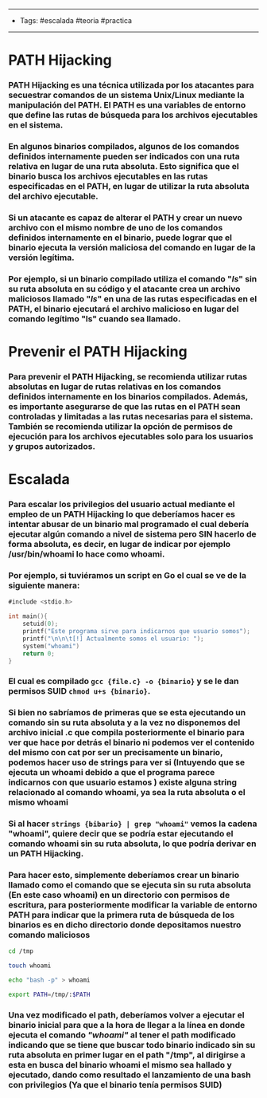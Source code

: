 -----
- Tags: #escalada #teoria #practica
-----


# PATH Hijacking

### **PATH Hijacking** es una técnica utilizada por los atacantes para **secuestrar comandos** de un sistema Unix/Linux mediante la manipulación del **PATH**. El PATH es una variables de entorno que define las rutas de búsqueda para los archivos ejecutables en el sistema.

### En algunos binarios compilados, algunos de los comandos definidos internamente pueden ser indicados con una ruta relativa en lugar de una ruta absoluta. Esto significa que el binario busca los archivos ejecutables en las rutas especificadas en el PATH, en lugar de utilizar la ruta absoluta del archivo ejecutable.

### Si un atacante es capaz de alterar el PATH y crear un nuevo archivo con el mismo nombre de uno de los comandos definidos internamente en el binario, puede lograr que el binario ejecuta la versión maliciosa del comando en lugar de la versión legítima.

### Por ejemplo, si un binario compilado utiliza el comando "*ls*" sin su ruta absoluta en su código y el atacante crea un archivo maliciosos llamado "*ls*" en una de las rutas especificadas en el PATH, el binario ejecutará el archivo malicioso en lugar del comando legítimo "**ls**" cuando sea llamado.

# Prevenir el PATH Hijacking

### Para prevenir el **PATH Hijacking**, se recomienda utilizar **rutas absolutas** en lugar de rutas relativas en los comandos definidos internamente en los binarios compilados. Además, es importante asegurarse de que las rutas en el PATH sean controladas y limitadas a las rutas necesarias para el sistema. También se recomienda utilizar la opción de permisos de ejecución para los archivos ejecutables solo para los usuarios y grupos autorizados. 

# Escalada

### Para escalar los privilegios del usuario actual mediante el empleo de un **PATH Hijacking** lo que deberíamos hacer es intentar abusar de un binario mal programado el cual debería ejecutar algún comando a nivel de sistema pero **SIN hacerlo de forma absoluta**, es decir, en lugar de indicar por ejemplo **/usr/bin/whoami** lo hace como **whoami**. 

### Por ejemplo, si tuviéramos un script en **Go** el cual se ve de la siguiente manera: 

```go
#include <stdio.h>

int main(){
	setuid(0);
	printf("Este programa sirve para indicarnos que usuario somos"); 
	printf("\n\n\t[!] Actualmente somos el usuario: "); 
	system("whoami")
	return 0; 
}
```

### El cual es compilado `gcc {file.c} -o {binario}` y se le dan permisos SUID `chmod u+s {binario}`. 

### Si bien **no sabríamos** de primeras que se esta ejecutando un comando **sin su ruta absoluta** y a la vez no disponemos del archivo inicial **.c** que compila posteriormente el binario para ver que hace por detrás el binario ni podemos ver el contenido del mismo con **cat** por ser un precisamente un binario, podemos hacer uso de **strings** para ver si (Intuyendo que se ejecuta un **whoami** debido a que el programa parece indicarnos con que usuario estamos ) existe alguna string relacionado al comando **whoami**, ya sea la ruta absoluta o el mismo **whoami**

### Si al hacer `strings {bibario} | grep "whoami"` vemos la cadena "whoami", quiere decir que se podría estar ejecutando el comando whoami sin su ruta absoluta, lo que podría derivar en un **PATH Hijacking**. 

### Para hacer esto, simplemente deberíamos crear un binario llamado como el comando que se ejecuta sin su ruta absoluta (En este caso **whoami**) en un directorio con permisos de escritura, para posteriormente modificar la variable de entorno PATH para indicar que la primera ruta de búsqueda de los binarios es en dicho directorio donde depositamos nuestro comando maliciosos

```bash 
cd /tmp 

touch whoami 

echo "bash -p" > whoami 

export PATH=/tmp/:$PATH
```

### Una vez modificado el path, deberíamos volver a ejecutar el binario inicial para que a la hora de llegar a la línea en donde ejecuta el comando *"whoami"* al tener el path modificado indicando que se tiene que buscar todo binario indicado sin su ruta absoluta en primer lugar en el path "**/tmp"**, al dirigirse a esta en busca del binario **whoami** el mismo sea hallado y ejecutado, dando como resultado el lanzamiento de una bash con privilegios (Ya que el binario tenía permisos SUID)
